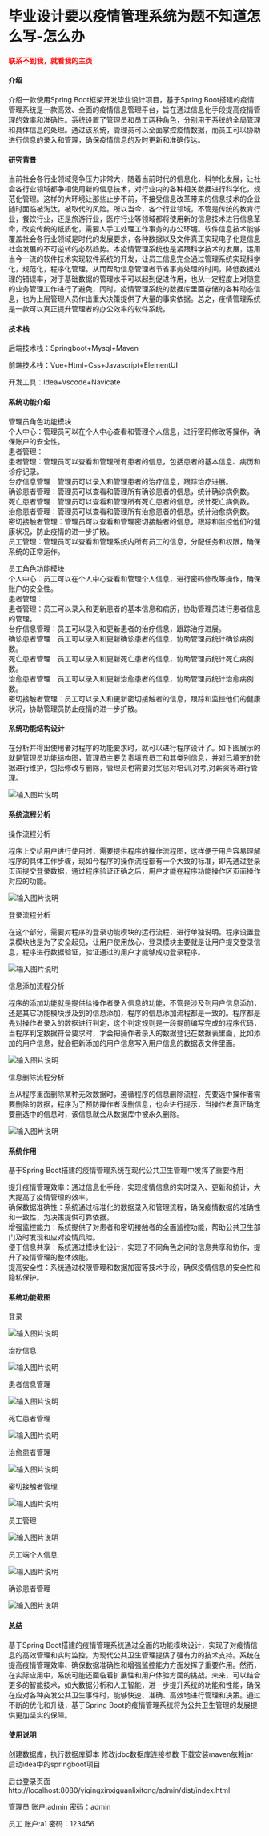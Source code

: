 # 毕业设计要以疫情管理系统为题不知道怎么写-怎么办

<h4 style='color:red'>联系不到我，就看我的主页 </h4> 
 
#### 介绍

介绍一款使用Spring Boot框架开发毕业设计项目，基于Spring Boot搭建的疫情管理系统是一款高效、全面的疫情信息管理平台，旨在通过信息化手段提高疫情管理的效率和准确性。系统设置了管理员和员工两种角色，分别用于系统的全局管理和具体信息的处理。通过该系统，管理员可以全面掌控疫情数据，而员工可以协助进行信息的录入和管理，确保疫情信息的及时更新和准确传达。

#### 研究背景

当前社会各行业领域竞争压力非常大，随着当前时代的信息化，科学化发展，让社会各行业领域都争相使用新的信息技术，对行业内的各种相关数据进行科学化，规范化管理。这样的大环境让那些止步不前，不接受信息改革带来的信息技术的企业随时面临被淘汰，被取代的风险。所以当今，各个行业领域，不管是传统的教育行业，餐饮行业，还是旅游行业，医疗行业等领域都将使用新的信息技术进行信息革命，改变传统的纸质化，需要人手工处理工作事务的办公环境。软件信息技术能够覆盖社会各行业领域是时代的发展要求，各种数据以及文件真正实现电子化是信息社会发展的不可逆转的必然趋势。本疫情管理系统也是紧跟科学技术的发展，运用当今一流的软件技术实现软件系统的开发，让员工信息完全通过管理系统实现科学化，规范化，程序化管理。从而帮助信息管理者节省事务处理的时间，降低数据处理的错误率，对于基础数据的管理水平可以起到促进作用，也从一定程度上对随意的业务管理工作进行了避免，同时，疫情管理系统的数据库里面存储的各种动态信息，也为上层管理人员作出重大决策提供了大量的事实依据。总之，疫情管理系统是一款可以真正提升管理者的办公效率的软件系统。

#### 技术栈

后端技术栈：Springboot+Mysql+Maven

前端技术栈：Vue+Html+Css+Javascript+ElementUI

开发工具：Idea+Vscode+Navicate

#### 系统功能介绍

管理员角色功能模块  
个人中心：管理员可以在个人中心查看和管理个人信息，进行密码修改等操作，确保账户的安全性。  
患者管理：  
患者管理：管理员可以查看和管理所有患者的信息，包括患者的基本信息、病历和诊疗记录。  
台疗信息管理：管理员可以录入和管理患者的治疗信息，跟踪治疗进展。  
确诊患者管理：管理员可以查看和管理所有确诊患者的信息，统计确诊病例数。  
死亡患者管理：管理员可以查看和管理所有死亡患者的信息，统计死亡病例数。  
治愈患者管理：管理员可以查看和管理所有治愈患者的信息，统计治愈病例数。  
密切接触者管理：管理员可以查看和管理密切接触者的信息，跟踪和监控他们的健康状况，防止疫情的进一步扩散。  
员工管理：管理员可以查看和管理系统内所有员工的信息，分配任务和权限，确保系统的正常运作。  

员工角色功能模块  
个人中心：员工可以在个人中心查看和管理个人信息，进行密码修改等操作，确保账户的安全性。  
患者管理：  
患者管理：员工可以录入和更新患者的基本信息和病历，协助管理员进行患者信息的管理。  
台疗信息管理：员工可以录入和更新患者的治疗信息，跟踪治疗进展。  
确诊患者管理：员工可以录入和更新确诊患者的信息，协助管理员统计确诊病例数。  
死亡患者管理：员工可以录入和更新死亡患者的信息，协助管理员统计死亡病例数。  
治愈患者管理：员工可以录入和更新治愈患者的信息，协助管理员统计治愈病例数。  
密切接触者管理：员工可以录入和更新密切接触者的信息，跟踪和监控他们的健康状况，协助管理员防止疫情的进一步扩散。  

#### 系统功能结构设计

在分析并得出使用者对程序的功能要求时，就可以进行程序设计了。如下图展示的就是管理员功能结构图，管理员主要负责填充员工和其类别信息，并对已填充的数据进行维护，包括修改与删除，管理员也需要对奖惩对培训,对考,对薪资等进行管理。

![输入图片说明](images/97825efa694879ed590d095f9306a96.png)

#### 系统流程分析

操作流程分析

程序上交给用户进行使用时，需要提供程序的操作流程图，这样便于用户容易理解程序的具体工作步骤，现如今程序的操作流程都有一个大致的标准，即先通过登录页面提交登录数据，通过程序验证正确之后，用户才能在程序功能操作区页面操作对应的功能。

![输入图片说明](images/8e27204afd34243cbafa6a13ab56090.png)

登录流程分析

在这个部分，需要对程序的登录功能模块的运行流程，进行单独说明。程序设置登录模块也是为了安全起见，让用户使用放心，登录模块主要就是让用户提交登录信息，程序进行数据验证，验证通过的用户才能够成功登录程序。

![输入图片说明](images/43f48091fed2b854414f710d2d6d2f4.png)

信息添加流程分析

程序的添加功能就是提供给操作者录入信息的功能，不管是涉及到用户信息添加，还是其它功能模块涉及到的信息添加，程序的信息添加流程都是一致的。程序都是先对操作者录入的数据进行判定，这个判定规则是一段提前编写完成的程序代码，当程序判定数据符合要求时，才会把操作者录入的数据登记在数据表里面，比如添加的用户信息，就会把新添加的用户信息写入用户信息的数据表文件里面。

![输入图片说明](images/8178a786a582195888fe0f08b69d6a7.png)

信息删除流程分析

当从程序里面删除某种无效数据时，遵循程序的信息删除流程，先要选中操作者需要删除的数据，程序为了预防操作者误删信息，也会进行提示，当操作者真正确定要删选中的信息时，该信息就会从数据库中被永久删除。

![输入图片说明](images/8e84f4cf77972d6c35083cc5a3159fa.png)

#### 系统作用

基于Spring Boot搭建的疫情管理系统在现代公共卫生管理中发挥了重要作用：

提升疫情管理效率：通过信息化手段，实现疫情信息的实时录入、更新和统计，大大提高了疫情管理的效率。  
确保数据准确性：系统通过标准化的数据录入和管理流程，确保疫情数据的准确性和一致性，为决策提供可靠依据。  
增强监控能力：系统提供了对患者和密切接触者的全面监控功能，帮助公共卫生部门及时发现和应对疫情风险。  
便于信息共享：系统通过模块化设计，实现了不同角色之间的信息共享和协作，提升了疫情管理的整体效能。  
提高安全性：系统通过权限管理和数据加密等技术手段，确保疫情信息的安全性和隐私保护。  

#### 系统功能截图

登录

![输入图片说明](images/d55ba3d8bdd7107123127def2346920.png)

治疗信息

![输入图片说明](images/3c693134d6828e35898dd1ec6d520c8.png)

患者信息管理

![输入图片说明](images/e8dedcd44257a23c05182dd2e4f58cf.png)

死亡患者管理

![输入图片说明](images/de9305d152f62d7f4bd2139687e1cfe.png)

治愈患者管理

![输入图片说明](images/d2cf58ab98bf5711ec8b2e59bdf8aec.png)

密切接触者管理

![输入图片说明](images/2d20a77852358a4f71b35c2fb94be19.png)

员工管理

![输入图片说明](images/bcd3753edbc9c0150409dba090a3c11.png)

员工端个人信息

![输入图片说明](images/77d81c4422ad1f739d0ee6f9d40e179.png)

确诊患者管理

![输入图片说明](images/d6a958981f0bf883611c379d2c83844.png)

#### 总结

基于Spring Boot搭建的疫情管理系统通过全面的功能模块设计，实现了对疫情信息的高效管理和实时监控，为现代公共卫生管理提供了强有力的技术支持。系统在提高疫情管理效率、确保数据准确性和增强监控能力方面发挥了重要作用。然而，在实际应用中，系统可能还面临着扩展性和用户体验方面的挑战。未来，可以结合更多的智能技术，如大数据分析和人工智能，进一步提升系统的功能和性能，确保在应对各种突发公共卫生事件时，能够快速、准确、高效地进行管理和决策。通过不断的优化和升级，基于Spring Boot的疫情管理系统将为公共卫生管理的发展提供更加坚实的保障。

#### 使用说明

创建数据库，执行数据库脚本 修改jdbc数据库连接参数 下载安装maven依赖jar 启动idea中的springboot项目

后台登录页面
http://localhost:8080/yiqingxinxiguanlixitong/admin/dist/index.html

管理员				账户:admin 		密码：admin

员工				账户:a1 		密码：123456
